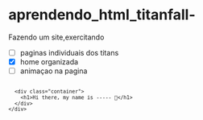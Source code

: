 # aprendendo_html_titanfall-
Fazendo um site,exercitando

- [ ] paginas individuais dos titans
- [x] home organizada
- [ ] animaçao na pagina
<svg fill="none" viewBox="0 0 600 300" width="600" height="300" xmlns="http://www.w3.org/2000/svg">
  <foreignObject width="100%" height="100%">
    <div xmlns="http://www.w3.org/1999/xhtml">
      <style>
        .container {
          display: flex;
          width: 100%;
          height: 300px;
          background-color: black;
          color: white;
        }
      </style>

      <div class="container">
        <h1>Hi there, my name is ----- 👋</h1>
      </div>
    </div>
  </foreignObject>
</svg>
